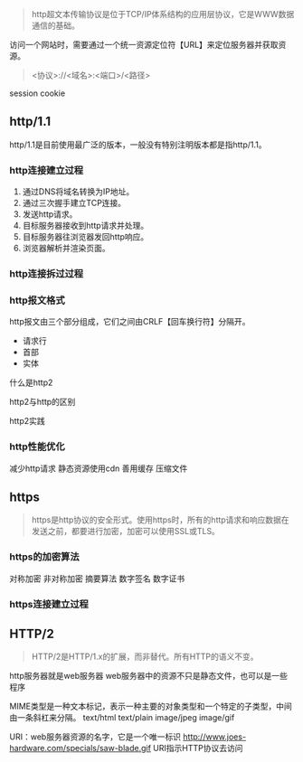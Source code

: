 >http超文本传输协议是位于TCP/IP体系结构的应用层协议，它是WWW数据通信的基础。

访问一个网站时，需要通过一个统一资源定位符【URL】来定位服务器并获取资源。
> <协议>://<域名>:<端口>/<路径>


session
cookie
## http/1.1
http/1.1是目前使用最广泛的版本，一般没有特别注明版本都是指http/1.1。
### http连接建立过程

1. 通过DNS将域名转换为IP地址。
2. 通过三次握手建立TCP连接。
3. 发送http请求。
4. 目标服务器接收到http请求并处理。
5. 目标服务器往浏览器发回http响应。
6. 浏览器解析并渲染页面。
### http连接拆过过程



### http报文格式
http报文由三个部分组成，它们之间由CRLF【回车换行符】分隔开。
- 请求行
- 首部
- 实体



什么是http2

http2与http的区别

http2实践

### http性能优化

减少http请求
静态资源使用cdn
善用缓存
压缩文件

## https
>https是http协议的安全形式。使用https时，所有的http请求和响应数据在发送之前，都要进行加密，加密可以使用SSL或TLS。

### https的加密算法
对称加密
非对称加密
摘要算法
数字签名
数字证书
### https连接建立过程


## HTTP/2
>HTTP/2是HTTP/1.x的扩展，而非替代。所有HTTP的语义不变。


http服务器就是web服务器
web服务器中的资源不只是静态文件，也可以是一些程序

MIME类型是一种文本标记，表示一种主要的对象类型和一个特定的子类型，中间由一条斜杠来分隔。
text/html
text/plain
image/jpeg
image/gif

URI：web服务器资源的名字，它是一个唯一标识
http://www.joes-hardware.com/specials/saw-blade.gif
URI指示HTTP协议去访问


